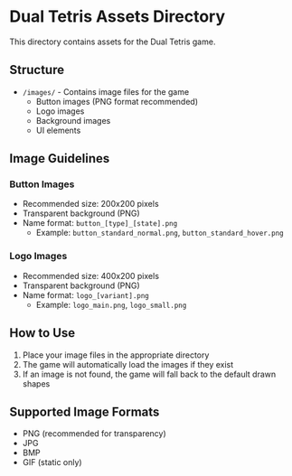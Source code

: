 # Dual Tetris Assets Directory

This directory contains assets for the Dual Tetris game.

## Structure

- `/images/` - Contains image files for the game
  - Button images (PNG format recommended)
  - Logo images
  - Background images
  - UI elements

## Image Guidelines

### Button Images
- Recommended size: 200x200 pixels
- Transparent background (PNG)
- Name format: `button_[type]_[state].png`
  - Example: `button_standard_normal.png`, `button_standard_hover.png`

### Logo Images
- Recommended size: 400x200 pixels
- Transparent background (PNG)
- Name format: `logo_[variant].png`
  - Example: `logo_main.png`, `logo_small.png`

## How to Use

1. Place your image files in the appropriate directory
2. The game will automatically load the images if they exist
3. If an image is not found, the game will fall back to the default drawn shapes

## Supported Image Formats

- PNG (recommended for transparency)
- JPG
- BMP
- GIF (static only)
